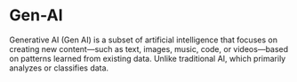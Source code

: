 # Gen-AI
Generative AI (Gen AI) is a subset of artificial intelligence that focuses on creating new content—such as text, images, music, code, or videos—based on patterns learned from existing data. Unlike traditional AI, which primarily analyzes or classifies data.

